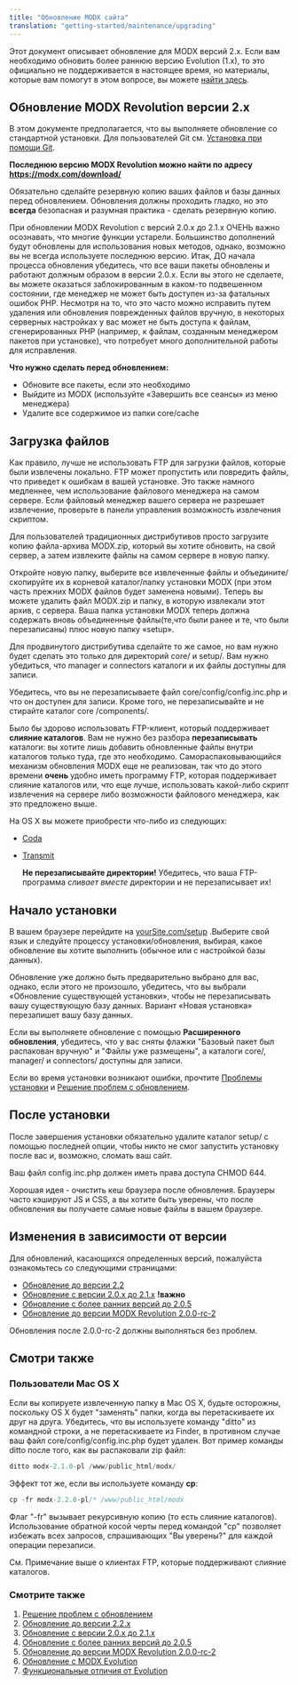 ```yaml
---
title: "Обновление MODX сайта"
translation: "getting-started/maintenance/upgrading"
---
```


Этот документ описывает обновление для MODX версий 2.x. Если вам необходимо обновить более раннюю версию Evolution (1.x), то это официально не поддерживается в настоящее время, но материалы, которые вам помогут в этом вопросе, вы можете [найти здесь](display/revolution20/Upgrading+from+MODX+Evolution).

## Обновление MODX Revolution версии 2.x

 В этом документе предполагается, что вы выполняете обновление со стандартной установки. Для пользователей Git см. [Установка при помощи Git](getting-started/installation/git "Установка при помощи Git").

 **Последнюю версию MODX Revolution можно найти по адресу** **<https://modx.com/download/>**

 Обязательно сделайте резервную копию ваших файлов и базы данных перед обновлением. Обновления должны проходить гладко, но это **всегда** безопасная и разумная практика - сделать резервную копию.

 При обновлении MODX Revolution с версий 2.0.x до 2.1.x ОЧЕНЬ важно осознавать, что многие функции устарели. Большинство дополнений будут обновлены для использования новых методов, однако, возможно вы не всегда используете последнюю версию. Итак, ДО начала процесса обновления убедитесь, что все ваши пакеты обновлены и работают должным образом в версии 2.0.x. Если вы этого не сделаете, вы можете оказаться заблокированным в каком-то подвешенном состоянии, где менеджер не может быть доступен из-за фатальных ошибок PHP. Несмотря на то, что это часто можно исправить путем удаления или обновления поврежденных файлов вручную, в некоторых серверных настройках у вас может не быть доступа к файлам, сгенерированных PHP (например, к файлам, созданным менеджером пакетов при установке), что потребует много дополнительной работы для исправления.

**Что нужно сделать перед обновлением:**

- Обновите все пакеты, если это необходимо
- Выйдите из MODX (используйте «Завершить все сеансы» из меню менеджера)
- Удалите все содержимое из папки core/cache

## Загрузка файлов

 Как правило, лучше не использовать FTP для загрузки файлов, которые были извлечены локально. FTP может пропустить или повредить файлы, что приведет к ошибкам в вашей установке. Это также намного медленнее, чем использование файлового менеджера на самом сервере. Если файловый менеджер вашего сервера не разрешает извлечение, проверьте в панели управления возможность извлечения скриптом.

 Для пользователей традиционных дистрибутивов просто загрузите копию файла-архива MODX.zip, который вы хотите обновить, на свой сервер, а затем извлеките файлы на самом сервере в новую папку.

 Откройте новую папку, выберите все извлеченные файлы и объедините/скопируйте их в корневой каталог/папку установки MODX (при этом часть прежних MODX файлов будет заменена новыми). Теперь вы можете удалить файл MODX.zip и папку, в которую извлекали этот архив, с сервера. Ваша папка установки MODX теперь должна содержать вновь объединенные файлы(те,что были ранее и те, что были перезаписаны) плюс новую папку «setup».

 Для продвинутого дистрибутива сделайте то же самое, но вам нужно будет сделать это только для директорий core/ и setup/. Вам нужно убедиться, что manager и connectors каталоги и их файлы доступны для записи.

 Убедитесь, что вы не перезаписываете файл core/config/config.inc.php и что он доступен для записи. Кроме того, не перезаписывайте и не стирайте каталог core /components/.

 Было бы здорово использовать FTP-клиент, который поддерживает **слияние каталогов**. Вам не нужно без разбора **перезаписывать** каталоги: вы хотите лишь добавить обновленные файлы внутри каталогов только туда, где это необходимо. Самораспаковывающийся механизм обновления MODX еще не реализован, так что до этого времени **очень** удобно иметь программу FTP, которая поддерживает слияние каталогов или, что еще лучше, использовать какой-либо скрипт извлечения на сервере либо возможности файлового менеджера, как это предложено выше.

 На OS X вы можете приобрести что-либо из следующих:

- [Coda](http://panic.com/coda/)
- [Transmit](http://panic.com/transmit/)

  **Не перезаписывайте директории!**
 Убедитесь, что ваша FTP-программа _сливает вместе_ директории и не перезаписывает их!

## Начало установки

 В вашем браузере перейдите на [yourSite.com/setup](http://yourSite.com/setup) .Выберите свой язык и следуйте процессу установки/обновления, выбирая, какое обновление вы хотите выполнить (обычное или с настройкой базы данных).

 Обновление уже должно быть предварительно выбрано для вас, однако, если этого не произошло, убедитесь, что вы выбрали «Обновление существующей установки», чтобы не перезаписывать вашу существующую базу данных. Вариант «Новая установка» перезапишет вашу базу данных.

 Если вы выполняете обновление с помощью **Расширенного обновления**, убедитесь, что у вас сняты флажки "Базовый пакет был распакован вручную" и "Файлы уже размещены", а каталоги core/, manager/ и connectors/ доступны для записи.

 Если во время установки возникают ошибки, прочтите [Проблемы установки](getting-started/installation/troubleshooting "Проблемы установки") и  [Решение проблем с обновлением](getting-started/installation/troubleshooting "Troubleshooting Installation").

## После установки

 После завершения установки обязательно удалите каталог setup/ с помощью последней опции, чтобы никто не смог запустить установку после вас и, возможно, сломать ваш сайт.

 Ваш файл config.inc.php должен иметь права доступа CHMOD 644.

 Хорошая идея - очистить кеш браузера после обновления. Браузеры часто кэшируют JS и CSS, а вы хотите быть уверены, что после обновления вы получаете самые новые файлы в вашем браузере.

## Изменения в зависимости от версии

 Для обновлений, касающихся определенных версий, пожалуйста ознакомьтесь со следующими страницами:

- [Обновление до версии 2.2](administering-your-site/upgrading-modx/upgrading-to-2.2.x "Обновление до 2.2.x")
- [Обновление с версии 2.0.x до 2.1.x](administering-your-site/upgrading-modx/upgrading-from-2.0.x-to-2.1.x "Обновление с версии 2.0.x до 2.1.x") **!важно**
- [Обновление с более ранних версий до 2.0.5](administering-your-site/upgrading-modx/upgrading-from-versions-earlier-than-2.0.5 "Обновление с более ранних версий до 2.0.5")
- [Обновление до версии MODX Revolution 2.0.0-rc-2](administering-your-site/upgrading-modx/upgrading-to-revolution-2.0.0-rc-2 "Обновление до версии MODX Revolution 2.0.0-rc-2")

 Обновления после 2.0.0-rc-2 должны выполняться без проблем.

## Смотри также

### Пользователи Mac OS X

 Если вы копируете извлеченную папку в Mac OS X, будьте осторожны, поскольку OS X будет "заменять" папки, когда вы перетаскиваете их друг на друга. Убедитесь, что вы используете команду "ditto" из командной строки, а не перетаскиваете из Finder, в противном случае ваш файл core/config/config.inc.php будет удален. Вот пример команды ditto после того, как вы распаковали zip файл:

 ``` php
ditto modx-2.1.0-pl /www/public_html/modx/
```

 Эффект тот же, если вы используете команду **cp**:

 ``` php
cp -fr modx-2.2.0-pl/* /www/public_html/modx
```

 Флаг "-fr" вызывает рекурсивную копию (то есть слияние каталогов). Использование обратной косой черты перед командой "cp" позволяет избежать всех запросов, спрашивающих "Вы уверены?" для каждой операции перезаписи.

 См. Примечание выше о клиентах FTP, которые поддерживают слияние каталогов.

### Смотрите также

1. [Решение проблем с обновлением](getting-started/maintenance/upgrading/troubleshooting)
2. [Обновление до версии 2.2.x](administering-your-site/upgrading-modx/upgrading-to-2.2.x)
3. [Обновление с версии 2.0.x до 2.1.x](administering-your-site/upgrading-modx/upgrading-from-2.0.x-to-2.1.x)
4. [Обновление с более ранних версий до 2.0.5](administering-your-site/upgrading-modx/upgrading-from-versions-earlier-than-2.0.5)
5. [Обновление до версии MODX Revolution 2.0.0-rc-2](administering-your-site/upgrading-modx/upgrading-to-revolution-2.0.0-rc-2)
6. [Обновление с MODX Evolution](administering-your-site/upgrading-modx/upgrading-from-modx-evolution)
7. [Функциональные отличия от Evolution](administering-your-site/upgrading-modx/upgrading-from-modx-evolution/functional-changes-from-evolution)
